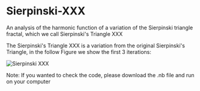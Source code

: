 # Sierpinski-XXX
 An analysis of the harmonic function of a variation of the Sierpinski triangle fractal, which we call Sierpinski's Triangle XXX

 The Sierpinski's Triangle XXX is a variation from the original Sierpinski's Triangle, in the follow Figure we show the first 3 iterations:

![Sierpinski XXX](https://github.com/YairCCastillo/Sierpinski-XXX/assets/49602985/4483e6e2-8e06-4818-ad31-bdbd27bf9e2d)

Note: If you wanted to check the code, please download the .nb file and run on your computer
